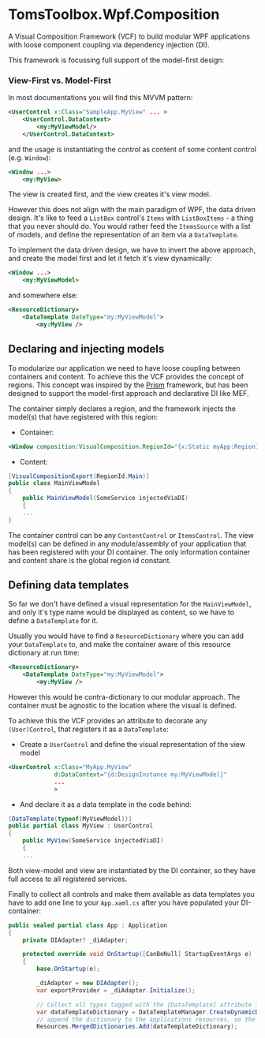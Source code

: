 # TomsToolbox.Wpf.Composition

A Visual Composition Framework (VCF) to build modular WPF applications with loose component coupling via dependency injection (DI).

This framework is focussing full support of the model-first design:

### View-First vs. Model-First
In most documentations you will find this MVVM pattern:
```xml
<UserControl x:Class="SampleApp.MyView" ... >
    <UserControl.DataContext>
        <my:MyViewModel/>
    </UserControl.DataContext>
```
and the usage is instantiating the control as content of some content control (e.g. `Window`):
```xml
<Window ...>
    <my:MyView>
```

The view is created first, and the view creates it's view model.

However this does not align with the main paradigm of WPF, the data driven design. It's like to feed a `ListBox` control's `Items` with `ListBoxItems` - a thing that you never should do. You would rather feed the `ItemsSource` with a list of models, and define the representation of an item via a `DataTemplate`.

To implement the data driven design, we have to invert the above approach, and create the model first and let it fetch it's view dynamically:
```xml
<Window ...>
    <my:MyViewModel>
```
and somewhere else:
```xml
<ResourceDictionary>
    <DataTemplate DateType="my:MyViewModel">
        <my:MyView />
```

## Declaring and injecting models
To modularize our application we need to have loose coupling between containers and content. To achieve this the VCF provides the concept of regions. This concept was inspired by the [Prism](https://docs.microsoft.com/en-us/previous-versions/msp-n-p/gg406140) framework, but has been designed to support the model-first approach and declarative DI like MEF.

The container simply declares a region, and the framework injects the model(s) that have registered with this region:

- Container:
```xml
<Window composition:VisualComposition.RegionId="{x:Static myApp:RegionId.Main}" />
```
- Content:
```c#
[VisualCompositionExport(RegionId.Main)]
public class MainViewModel 
{
    public MainViewModel(SomeService injectedViaDI)
    {
    ...
}
```
The container control can be any `ContentControl` or `ItemsControl`. The view model(s) can be defined in any module/assembly of your application that has been registered with your DI container. The only information container and content share is the global region id constant.

## Defining data templates
So far we don't have defined a visual representation for the `MainViewModel`, and only it's type name would be displayed as content, so we have to define a `DataTemplate` for it.

Usually you would have to find a `ResourceDictionary` where you can add your `DataTemplate` to, and make the container aware of this resource dictionary at run time:
```xml
<ResourceDictionary>
    <DataTemplate DateType="my:MyViewModel">
        <my:MyView />
```
However this would be contra-dictionary to our modular approach. The container must be agnostic to the location where the visual is defined.

To achieve this the VCF provides an attribute to decorate any `(User)Control`, that registers it as a `DataTemplate`:

- Create a `UserControl` and define the visual representation of the view model

```xml
<UserControl x:Class="MyApp.MyView"
             d:DataContext="{d:DesignInstance my:MyViewModel}"
             ...
             >
```
- And declare it as a data template in the code behind:
```c#
[DataTemplate(typeof(MyViewModel))]
public partial class MyView : UserControl
{
    public MyView(SomeService injectedViaDI)
    {
    ...
```
Both view-model and view are instantiated by the DI container, so they have full access to all registered services.

Finally to collect all controls and make them available as data templates you have to add one line to your `App.xaml.cs` after you have populated your DI-container:
```c#
public sealed partial class App : Application
{
    private DIAdapter? _diAdapter;

    protected override void OnStartup([CanBeNull] StartupEventArgs e)
    {
        base.OnStartup(e);

        _diAdapter = new DIAdapter();
        var exportProvider = _diAdapter.Initialize();

        // Collect all types tagged with the [DataTemplate] attribute into a resource dictionary
        var dataTemplateDictionary = DataTemplateManager.CreateDynamicDataTemplates(exportProvider);
        // append the dictionary to the applications resources, so the data templates are available globally, no matter where they are defined.
        Resources.MergedDictionaries.Add(dataTemplateDictionary);


```
